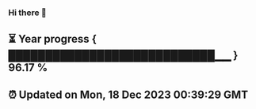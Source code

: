 ### Hi there 👋
⏳ Year progress { ████████████████████████████▁▁ } 96.17 %
---
⏰ Updated on Mon, 18 Dec 2023 00:39:29 GMT
---
